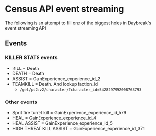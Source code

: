# Census API event streaming

The following is an attempt to fill one of the biggest holes in Daybreak's event streaming API

## Events

### KILLER STATS events

- KILL = Death
- DEATH = Death
- ASSIST = GainExperience_experience_id_2
- TEAMKILL = Death. And lookup faction_id
    - `/get/ps2:v2/character/?character_id=5428297992008763793`

### Other events

- Sprit fire turret kill = GainExperience_experience_id_579
- HEAL = GainExperience_experience_id_4
- HEAL ASSIST = GainExperience_experience_id_5
- HIGH THREAT KILL ASSIST = GainExperience_experience_id_371